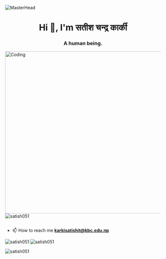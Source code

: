 ![MasterHead]("C:\Users\satis\OneDrive\Pictures\github-header-image.png")

<h1 align="center">Hi 👋, I'm सतीश चन्द्र कार्की</h1>
<h3 align="center">A human being.</h3>

<img align="right" alt="Coding" width="525" src="https://media.tenor.com/-UygBh3nnfEAAAAC/coding.gif">

<p align="left"> <img src="https://komarev.com/ghpvc/?username=satish051&label=Profile%20views&color=0e75b6&style=flat" alt="satish051" /> </p>

<p align="left"> <a href="https://twitter.com/" target="blank"><img src="https://img.shields.io/twitter/follow/?logo=twitter&style=for-the-badge" alt="" /></a> </p>

- 📫 How to reach me **karkisatishit@kbc.edu.np**

<p><img align="left" src="https://github-readme-stats.vercel.app/api/top-langs?username=satish051&show_icons=true&locale=en&layout=compact" alt="satish051" /></p>

<p>&nbsp;<img align="left" src="https://github-readme-stats.vercel.app/api?username=satish051&show_icons=true&locale=en" alt="satish051" /></p>

<p><img align="left" src="https://github-readme-streak-stats.herokuapp.com/?user=satish051&" alt="satish051" /></p>

